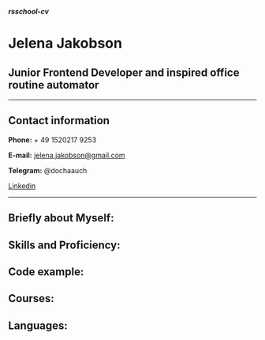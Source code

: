 ***rsschool-cv***
# Jelena Jakobson

Junior Frontend Developer 
and inspired office routine automator
----
----
## Contact information

**Phone:** + 49 1520217 9253

**E-mail:** jelena.jakobson@gmail.com

**Telegram:** @dochaauch

[Linkedin](https://www.linkedin.com/in/jelena-jakobson-dochaauch/)

----

## Briefly about Myself:
## Skills and Proficiency:
## Code example:
## Courses:
## Languages:





